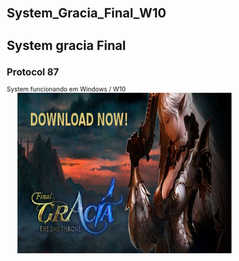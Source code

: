 # System_Gracia_Final_W10
<h1>System gracia Final</h1>

<h2>Protocol 87</h2>
System funcionando em Windows / W10
<img align="right" alt="Programdor" height="360" width="480" src="https://github.com/terrygomes/System_Gracia_Final_W10/blob/Projeto-Emprego/gracia1.jpg">
